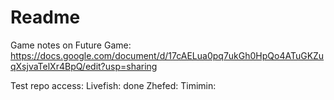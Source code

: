 # Readme

Game notes on Future Game: https://docs.google.com/document/d/17cAELua0pq7ukGh0HpQo4ATuGKZuqXsjvaTelXr4BpQ/edit?usp=sharing

Test repo access:
Livefish: done
Zhefed: <insert done here pls>
Timimin: <insert done here pls>
